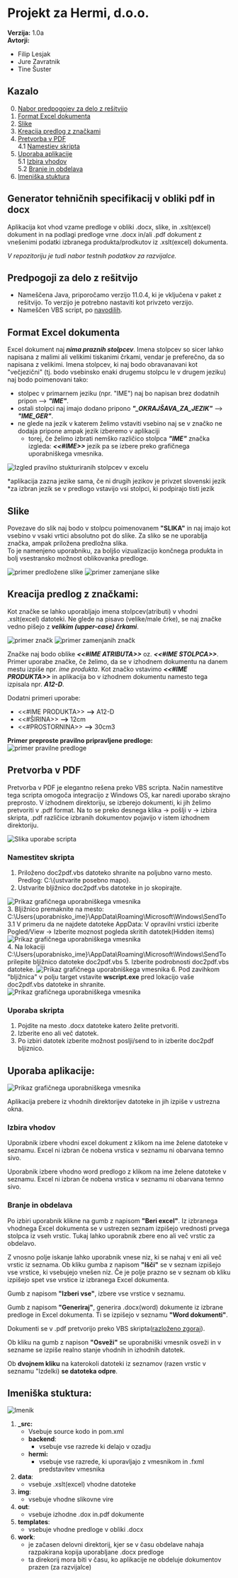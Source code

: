 # Projekt za Hermi, d.o.o.
**Verzija:** 1.0a  
**Avtorji:**
  - Filip Lesjak
  - Jure Zavratnik
  - Tine Šuster
  
## Kazalo
   0. [Nabor predpogojev za delo z rešitvijo](https://github.com/sustertine/Praktikum-II-Hermi#predpogoji-za-delo-z-re%C5%A1itvijo)
   1. [Format Excel dokumenta](https://github.com/sustertine/Praktikum-II-Hermi/blob/master/README.md#format-excel-dokumenta)
   2. [Slike](https://github.com/sustertine/Praktikum-II-Hermi/blob/master/README.md#slike)
   3. [Kreacija predlog z značkami](https://github.com/sustertine/Praktikum-II-Hermi/blob/master/README.md#kreacija-predlog-z-zna%C4%8Dkami)
   4. [Pretvorba v PDF](https://github.com/sustertine/Praktikum-II-Hermi/blob/master/README.md#pretvorba-v-pdf)  
      4.1 [Namestiev skripta](https://github.com/sustertine/Praktikum-II-Hermi/blob/master/README.md#namestitev-skripta)
   5. [Uporaba aplikacije](https://github.com/sustertine/Praktikum-II-Hermi/blob/master/README.md#uporaba-aplikacije)  
      5.1 [Izbira vhodov](https://github.com/sustertine/Praktikum-II-Hermi/blob/master/README.md#izbira-vhodov)  
      5.2 [Branje in obdelava](https://github.com/sustertine/Praktikum-II-Hermi/blob/master/README.md#branje-in-obdelava)
   6. [Imeniška stuktura](https://github.com/sustertine/Praktikum-II-Hermi/blob/master/README.md#imeni%C5%A1ka-stuktura)

## Generator tehničnih specifikacij v obliki pdf in docx  
Aplikacija kot vhod vzame predloge v obliki .docx, slike, in .xslt(excel) dokument in na podlagi predloge vrne .docx in/ali .pdf dokument z vnešenimi podatki izbranega produkta/prodkutov iz .xslt(excel) dokumenta.

*V repozitoriju je tudi nabor testnih podatkov za razvijalce.*

## Predpogoji za delo z rešitvijo
   - Nameščena Java, priporočamo verzijo 11.0.4, ki je vključena v paket z rešitvijo. To verzijo je potrebno nastaviti kot privzeto verzijo.
   - Nameščen VBS script, po [navodilih](https://github.com/sustertine/Praktikum-II-Hermi#pretvorba-v-pdf).

## Format Excel dokumenta   
Excel dokument naj **_nima praznih stolpcev_**. Imena stolpcev so sicer lahko napisana z malimi ali velikimi tiskanimi črkami, vendar je preferečno, da so napisana z velikimi. Imena stolpcev, ki naj bodo obravanavani kot "večjezični" (tj. bodo vsebinsko enaki drugemu stolpcu le v drugem jeziku) naj bodo poimenovani tako:
- stolpec v primarnem jeziku (npr. "IME") naj bo napisan brez dodatnih pripon --> **_"IME"_**.
- ostali stolpci naj imajo dodano pripono **_"\_OKRAJŠAVA_ZA_JEZIK"_** --> **_"IME_GER"_**.
- ne glede na jezik v katerem želimo vstaviti vsebino naj se v značko ne dodaja pripone ampak jezik izberemo v aplikaciji
   - torej, če želimo izbrati nemško različico stolpca **_"IME"_** značka izgleda: **_<<#IME>>_** jezik pa se izbere preko grafičnega uporabniškega vmesnika.    
   
![Izgled pravilno stukturiranih stolpcev v excelu](Sample-screenshots/headers_excel.png)    

*aplikacija zazna jezike sama, če ni drugih jezikov je privzet slovenski jezik  
*za izbran jezik se v predlogo vstavijo vsi stolpci, ki podpirajo tisti jezik     

## Slike  
Povezave do slik naj bodo v stolpcu poimenovanem **__"SLIKA"__** in naj imajo kot vsebino v vsaki vrtici absolutno pot do slike. Za sliko se ne uporablja značka, ampak priložena predložna slika.  
To je namenjeno uporabniku, za boljšo vizualizacijo končnega produkta in bolj vsestransko možnost oblikovanka predloge.

![primer predložene slike](Sample-screenshots/image_tempalte_sample.png)
![primer zamenjane slike](Sample-screenshots/replaced_image_template_sample.png)

## Kreacija predlog z značkami:  
Kot značke se lahko uporabljajo imena stolpcev(atributi) v vhodni .xslt(excel) datoteki. Ne glede na pisavo (velike/male črke), se naj značke vedno pišejo z **_velikim (upper-case) črkami_**.  

![primer značk](Sample-screenshots/tags_sample.png)
![primer zamenjanih značk](Sample-screenshots/repalced_tags_sample.png)  

Značke naj bodo oblike **_<<#IME ATRIBUTA>>_** oz. **_<<#IME STOLPCA>>_**.
Primer uporabe značke, če želimo, da se v izhodnem dokumentu na danem mestu izpiše npr. _ime produkta_.
Kot značko vstavimo **_<<#IME PRODUKTA>>_** in aplikacija bo v izhodnem dokumentu namesto tega izpisala npr. **_A12-D_**.

Dodatni primeri uporabe:
- <<#IME PRODUKTA>> **-->** A12-D
- <<#ŠIRINA>> **-->** 12cm
- <<#PROSTORNINA>> **-->** 30cm3

**Primer preproste pravilno pripravljene predloge:**
![primer pravilne predloge](Sample-screenshots/full_template_sample.png)

## Pretvorba v PDF
Pretvorba v PDF je elegantno rešena preko VBS scripta. Način namestitve tega scripta omogoča integracijo z Windows OS, kar naredi uporabo skrajno preprosto. V izhodnem direktoriju, se izberejo dokumenti, ki jih želimo pretvoriti v .pdf format. Na to se preko desnega klika -> pošlji v -> izbira skripta, .pdf različice izbranih dokumentov pojavijo v istem izhodnem direktoriju.  

![Slika uporabe scripta](Sample-screenshots/sendtopdf.png)

### Namestitev skripta
1. Priloženo doc2pdf.vbs datoteko shranite na poljubno varno mesto. Predlog: C:\\{ustvarite posebno mapo}.
2. Ustvarite bljižnico doc2pdf.vbs datoteke in jo skopirajte.  

![Prikaz grafičnega uporabniškega vmesnika](Sample-screenshots/skripta_bljiznica.PNG)  
3. Bljižnico premaknite na mesto: C:\Users\{uporabnisko_ime}\AppData\Roaming\Microsoft\Windows\SendTo
3.1 V primeru da ne najdete datoteke AppData: V opravilni vrstici izberite Pogled/View -> Izberite moznost pogleda skritih datotek(Hidden items) ![Prikaz grafičnega uporabniškega vmesnika](Sample-screenshots/skripta_skrite_datoteke.png)  
4. Na lokaciji C:\Users\{uporabnisko_ime}\AppData\Roaming\Microsoft\Windows\SendTo prilepite bljižnico datoteke doc2pdf.vbs
5. Izberite podrobnosti doc2pdf.vbs datoteke. ![Prikaz grafičnega uporabniškega vmesnika](Sample-screenshots/skripta_properties.png) 
6. Pod zavihkom "bljižnica" v polju target vstavite **wscript.exe** pred lokacijo vaše doc2pdf.vbs datoteke in shranite.
  ![Prikaz grafičnega uporabniškega vmesnika](Sample-screenshots/skripta_properties.png)  
  
### Uporaba skripta
1. Pojdite na mesto .docx datoteke katero želite pretvoriti.
2. Izberite eno ali več datotek.
3. Po izbiri datotek izberite možnost poslji/send to in izberite doc2pdf bljiznico.


## Uporaba aplikacije:
![Prikaz grafičnega uporabniškega vmesnika](Sample-screenshots/gui_tutorial_image.png)  

Aplikacija prebere iz vhodnih direktorijev datoteke in jih izpiše v ustrezna okna.

### Izbira vhodov
Uporabnik izbere vhodni excel dokument z klikom na ime želene datoteke v seznamu. Excel ni izbran če nobena vrstica v seznamu ni obarvana temno sivo.  

Uporabnik izbere vhodno word predlogo z klikom na ime želene datoteke v seznamu. Excel ni izbran če nobena vrstica v seznamu ni obarvana temno sivo.

### Branje in obdelava
Po izbiri uporabnik klikne na gumb z napisom **"Beri excel"**. Iz izbranega vhodnega Excel dokumenta se v ustrezen seznam izpišejo vrednosti prvega stolpca iz vseh vrstic. Tukaj lahko uporabnik zbere eno ali več vrstic za obdelavo.  

Z vnosno polje iskanje lahko uporabnik vnese niz, ki se nahaj v eni ali več vrstic iz seznama. Ob kliku gumba z napisom **"Išči"** se v seznam izpišejo vse vrstice, ki vsebujejo vnešen niz. Če je polje prazno se v seznam ob kliku izpišejo spet vse vrstice iz izbranega Excel dokumenta.

Gumb z napisom **"Izberi vse"**, izbere vse vrstice v seznamu.

Gumb z napisom **"Generiraj"**, generira .docx(word) dokumente iz izbrane predloge in Excel dokumenta. Ti se izpišejo v seznamu **"Word dokumenti"**.  

Dokumenti se v .pdf pretvorijo preko VBS skripta([razloženo zgoraj](https://github.com/sustertine/Praktikum-II-Hermi/blob/master/README.md#pretvorba-v-pdf)).

Ob kliku na gumb z napison **"Osveži"** se uporabniški vmesnik osveži in v sezname se izpiše realno stanje vhodnih in izhodnih datotek.

Ob **dvojnem kliku** na katerokoli datoteki iz seznamov (razen vrstic v seznamu "Izdelki) **se datoteka odpre**. 

## Imeniška stuktura:

![Imenik](Sample-screenshots/dir_tree.png)

1. **_src:**
     - Vsebuje source kodo in pom.xml
     - **backend**:
         - vsebuje vse razrede ki delajo v ozadju
     - **hermi:**
         - vsebuje vse razrede, ki uporavljajo z vmesnikom in .fxml predstavitev vmesnika
2. **data**:
     - vsebuje .xslt(excel) vhodne datoteke
3. **img**:
     - vsebuje vhodne slikovne vire
4. **out**:
     - vsebuje izhodne .dox in.pdf dokumente
5. **templates**:
     - vsebuje vhodne predloge v obliki .docx
6. **work**:
     - je začasen delovni direktorij, kjer se v času obdelave nahaja razpakirana kopija uporabljane .docx predloge
     - ta direkorij mora biti v času, ko aplikacije ne obdeluje dokumentov prazen (za razvijalce)
